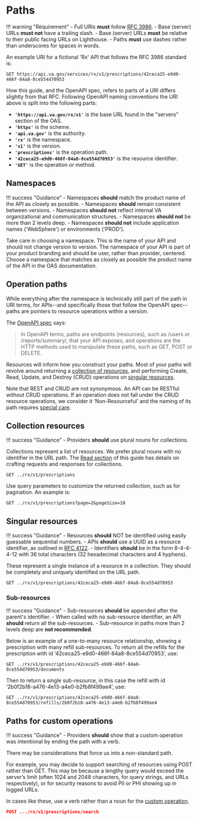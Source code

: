 # Paths

!!! warning "Requirement"
    - Full URIs **must** follow [RFC 3986](https://datatracker.ietf.org/doc/html/rfc3986).
    - Base (server) URLs **must not** have a trailing slash.
    - Base (server) URLs **must** be relative to their public facing URLs on Lighthouse.
    - Paths **must** use dashes rather than underscores for spaces in words.

An example URI for a fictional 'Rx' API that follows the RFC 3986 standard is:

```http
GET https://api.va.gov/services/rx/v1/prescriptions/42ceca25-e9d0-466f-84a8-8ce554d70953
```

How this guide, and the OpenAPI spec, refers to parts of a URI differs slightly from that RFC. Following OpenAPI naming conventions the URI above is split into the following parts:

- **`'https://api.va.gov/rx/v1'`** is the base URL found in the "servers" section of the OAS.
- **`'https'`** is the scheme.
- **`'api.va.gov'`** is the authority.
- **`'rx'`** is the namespace.
- **`'v1'`** is the version.
- **`'prescriptions'`** is the operation path.
- **`'42ceca25-e9d0-466f-84a8-8ce554d70953'`** is the resource identifier.
- **`'GET'`** is the operation or method.

## Namespaces

!!! success "Guidance"
    - Namespaces **should** match the product name of the API as closely as possible.
    - Namespaces **should** remain consistent between versions.
    - Namespaces **should not** reflect internal VA organizational and communication structures.
    - Namespaces **should not** be more than 2 levels deep.
    - Namespaces **should not** include application names ('WebSphere') or environments ('PROD').

Take care in choosing a namespace. This is the name of your API and should not change version to version. The namespace of your API is part of your product branding and should be user, rather than provider, centered. Choose a namespace that matches as closely as possible the product name of the API in the OAS documentation.

## Operation paths

While everything after the namespace is technically still part of the path in URI terms, for APIs--and specifically those that follow the OpenAPI spec--paths are pointers to resource operations within a version.

The [OpenAPI spec](https://swagger.io/docs/specification/paths-and-operations/) says:

> In OpenAPI terms, paths are endpoints (resources), such as /users or /reports/summary/, that your API exposes, and operations are the HTTP methods used to manipulate these paths, such as GET, POST or DELETE.

Resources will inform how you construct your paths. Most of your paths will revolve around returning a [collection of resources](#collection-resources), and performing Create, Read, Update, and Destroy (CRUD) operations on [singular resources](#singular-resources).

Note that REST and CRUD are not synonymous. An API can be RESTful without CRUD operations. If an operation does not fall under the CRUD resource operations, we consider it ‘Non-Resourceful’ and the naming of its path requires [special care](#paths-for-custom-operations).

## Collection resources

!!! success "Guidance"
    - Providers **should** use plural nouns for collections.

Collections represent a list of resources. We prefer plural nouns with no identifier in the URL path. The [Read section](read.md) of this guide has details on crafting requests and responses for collections.

```http
GET ../rx/v1/prescriptions
```

Use query parameters to customize the returned collection, such as for pagination. An example is:

```http
GET ../rx/v1/prescriptions?page=2&pageSize=10
```

## Singular resources

!!! success "Guidance"
    - Resources **should** NOT be identified using easily guessable sequential numbers.
    - APIs **should** use a UUID as a resource identifier, as outlined in [RFC 4122](https://www.ietf.org/rfc/rfc4122.txt).
    - Identifiers **should** be in the form 8-4-4-4-12 with 36 total characters (32 hexadecimal characters and 4 hyphens).

These represent a single instance of a resource in a collection. They should be completely and uniquely identified on the URL path.

```http title="The UUID ‘42ceca25-e9d0-466f-84a8-8ce554d70953’ uniquely identifying a claim"
GET ../rx/v1/prescriptions/42ceca25-e9d0-466f-84a8-8ce554d70953
```

### Sub-resources

!!! success "Guidance"
    - Sub-resources **should** be appended after the parent's identifier.
    - When called with no sub-resource identifier, an API **should** return all the sub-resources.
    - Sub-resource in paths more than 2 levels deep are **not recommended**.

Below is an example of a one-to-many resource relationship, showing a prescription with many refill sub-resources. To return all the refills for the prescription with id ‘42ceca25-e9d0-466f-84a8-8ce554d70953’, use:

```http
GET ../rx/v1/prescriptions/42ceca25-e9d0-466f-84a8-8ce554d70953/documents
```

Then to return a single sub-resource, in this case the refill with id ‘2b0f2b18-a476-4e13-a4e0-b2fb8f499ae4’, use:

```http
GET ../rx/v1/prescriptions/42ceca25-e9d0-466f-84a8-8ce554d70953/refills/2b0f2b18-a476-4e13-a4e0-b2fb8f499ae4
```

## Paths for custom operations

!!! success "Guidance"
    - Providers **should** show that a custom operation was intentional by ending the path with a verb.

There may be considerations that force us into a non-standard path.

For example, you may decide to support searching of resources using POST rather than GET. This may be because a lengthy query would exceed the server’s limit (often 1024 and 2048 characters, for query strings, and URLs respectively), or for security reasons to avoid PII or PHI showing up in logged URLs.

In cases like these, use a verb rather than a noun for the [custom operation](custom-operations.md).

```json
POST .../rx/v1/prescriptions/search
```

